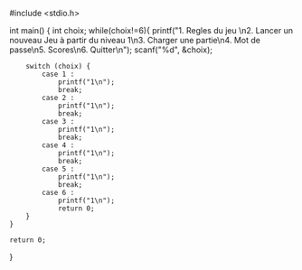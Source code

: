 #include <stdio.h>


int main() {
    int choix;
    while(choix!=6){
        printf("1. Regles du jeu \n2. Lancer un nouveau Jeu à partir du niveau 1\n3. Charger une partie\n4. Mot de passe\n5. Scores\n6. Quitter\n");
        scanf("%d", &choix);

        switch (choix) {
            case 1 :
                printf("1\n");
                break;
            case 2 :
                printf("1\n");
                break;
            case 3 :
                printf("1\n");
                break;
            case 4 :
                printf("1\n");
                break;
            case 5 :
                printf("1\n");
                break;
            case 6 :
                printf("1\n");
                return 0;
        }
    }

    return 0;
}

